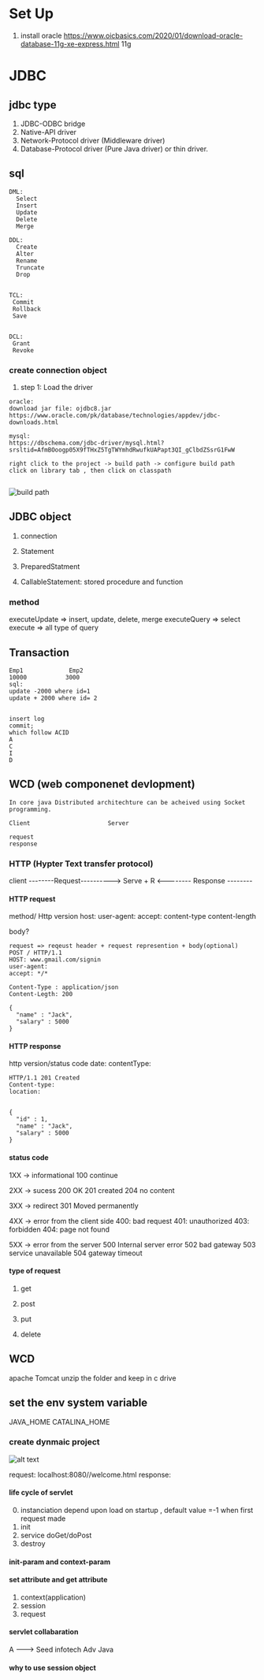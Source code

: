 # Set Up
1. install oracle 
https://www.oicbasics.com/2020/01/download-oracle-database-11g-xe-express.html 11g

# JDBC
## jdbc type
1. JDBC-ODBC bridge
2. Native-API driver
3. Network-Protocol driver (Middleware driver)
4. Database-Protocol driver (Pure Java driver) or thin driver.

## sql 
```
DML:
  Select
  Insert
  Update
  Delete
  Merge

DDL:
  Create
  Alter
  Rename
  Truncate
  Drop


TCL:
 Commit
 Rollback
 Save
  

DCL:
 Grant
 Revoke

```

### create connection object
1. step 1: Load the driver
```
oracle:
download jar file: ojdbc8.jar
https://www.oracle.com/pk/database/technologies/appdev/jdbc-downloads.html

mysql:
https://dbschema.com/jdbc-driver/mysql.html?srsltid=AfmBOoogp05X9fTHxZ5TgTWYmhdRwufkUAPapt3QI_gClbdZSsrG1FwW

right click to the project -> build path -> configure build path
click on library tab , then click on classpath


```

![build path](image.png)

## JDBC object
1. connection

2. Statement 
3. PreparedStatment
4. CallableStatement: stored procedure and function

### method
executeUpdate  => insert, update, delete, merge
executeQuery => select
execute => all type of query


## Transaction
```
Emp1             Emp2
10000           3000
sql:
update -2000 where id=1
update + 2000 where id= 2


insert log
commit;
which follow ACID 
A
C 
I   
D
```


## WCD (web componenet devlopment)
```
In core java Distributed architechture can be acheived using Socket programming.

Client                      Server

request
response
```

### HTTP (Hypter Text transfer protocol)



client  --------Request---------->   Serve + R
        <-------- Response --------

#### HTTP request
method/ Http version
host:
user-agent:
accept:
content-type
content-length

body?
```
request => reqeust header + request represention + body(optional)
POST / HTTP/1.1
HOST: www.gmail.com/signin
user-agent: 
accept: */*

Content-Type : application/json
Content-Legth: 200

{
  "name" : "Jack",
  "salary" : 5000
}
```

#### HTTP response
http version/status code
date:
contentType:

<html>


```
HTTP/1.1 201 Created
Content-type: 
location: 


{
  "id" : 1,
  "name" : "Jack",
  "salary" : 5000
}
```

#### status code
1XX -> informational
  100 continue

2XX -> sucess
   200 OK
   201 created
   204 no content

3XX -> redirect
   301 Moved permanently

4XX -> error from the client side
  400: bad request
  401: unauthorized
  403: forbidden
  404: page not found


5XX  -> error from the server 
 500 Internal server error
 502 bad gateway
 503 service unavailable
 504 gateway timeout

#### type of request
1. get
2. post


3. put
4. delete


## WCD
apache Tomcat
unzip the folder and keep in c drive

## set the env system variable
JAVA_HOME
CATALINA_HOME

### create dynmaic project
![alt text](image-1.png)

request: localhost:8080/<context-name>/welcome.html
response: 
<!DOCTYPE html>
<html>
<head>
<meta charset="UTF-8">
<title>Welcome</title>
</head>
<body>
</body>
</html>



#### life cycle of servlet
0. instanciation  depend upon load on startup , default value =-1
     when first request made
1. init
2. service  doGet/doPost
3. destroy



#### init-param and context-param

#### set attribute and get attribute
1. context(application)
2. session
3. request

#### servlet collabaration

 A  --->   Seed infotech   Adv Java  


#### why to use session object




